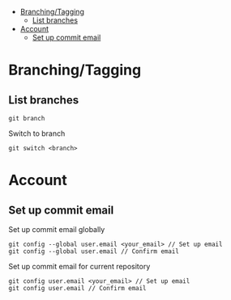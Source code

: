 - [Branching/Tagging](#branchingtagging)
	- [List branches](#list-branches)
- [Account](#account)
	- [Set up commit email](#set-up-commit-email)

# Branching/Tagging

## List branches

```console
git branch
```

Switch to branch

```console
git switch <branch>
```

# Account

## Set up commit email

Set up commit email globally

```console
git config --global user.email <your_email> // Set up email
git config --global user.email // Confirm email
```

Set up commit email for current repository

```console
git config user.email <your_email> // Set up email
git config user.email // Confirm email
```